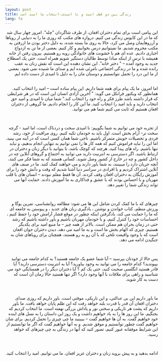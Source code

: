 ```yaml
---
layout: post
title: زندگی بین دو قطب امید و نا امیدی-انتخاب ما امید است 
lang: fa
---
```


<div dir="rtl">
این پیامی است برای تمام دختران افغان، از طرف شاگردان "چله". امروز چهار سال شد که ما در این کابوس زندگی می کنیم. دروازه های مکتب که روزی ما را به دنیایی از رویاها و آرزوهایمان وصل می کرد، حالا به روی ما بسته شده، به دلیل دختر بودن ما ازرفتن به مکتب محروم شدیم. ما نمیتوانیم درس بخوانیم و کار کنیم. بعضی از ما تن به ازدواج اجباری دادیم. عده ای هم با خشونت های خانوادگی روبه رو هستیم. بیرون رفتن از خانه همیشه با ترس از اینکه مبادا توسط طالبان دستگیر شویم همراه است. حتی یک اصطلاح جدید به وجود آمده – " دختر خانه". این نشان دهنده این است که نقش زنان به عقب رانده شده و ما در زندگی اجتماعی نامرِئی شده ایم و صدای ما شنیده نمی شود. بعضی از ما این درد را تحمل نتوانستیم و دوستان مان را به دلیل نا امیدی از دست داده ایم.

</div>
<br>
<div dir="rtl">

اما امروز، ما یک پیام برای همه شما داریم. این پیام ساده است – امید را انتخاب کنید. همانطور که ویکتور فرانکل می گوید: " آخرین آزادی انسان این است که در هر شرایطی که قرار داشته باشد طرز فکر و راه  خود را انتخاب کند."  شما میان نا امیدی و امید حق انتخاب دارید و باید امید را انتخاب کنید. ما این کار را انجام دادیم. ما گروهی از دختران افغان هستیم که ثابت می کنیم شما هم می توانید.

</div>
<br>
<div dir="rtl">

از تجربه خود می توانیم به شما بگوییم: نا امیدی سخت و دردناک است، اما امید - گرچه سخت تر- آرام بخش است. اول باید به خودمان تکیه کنیم. روی مراقبت از خود، رشد فردی و تحصیلات خویش متمرکز باشیم. ناجی شما همان کسی است که در آینه می بینید. اما این را نباید فراموش کنیم که همه کار ها را نمی توانیم به تنهایی انجام بدهیم، و نباید تنها باشیم. راه های پیدا کنید، هرچند که کوچک باشد، تا بتوانید با دیگر زنان و دختران در ارتباط باشید. اگر دسترسی به انترنیت دارید می توانید به اجتماع و گروهای آنلاین چه در داخل کشور و چه در خارج از کشور وصل شوید. کسانی هستند که به شما فکر می کنند، آنچه جریان دارد را میبینند، به شما باور دارند و می خواهند کمک کنند. ما در صنف های آنلاین اشتراک کردیم و با افرادی در سراسر دنیا آشنا شدیم که وقت و دآنش خود را برای آموزش رایگان به دختران افغان وقف کردند. آن ها فقط معلم نبودند – انسان های با قلب مهربان و با احساس بودند که با عشق و فداکاری به ما آموزش دادند. حمایت آنها می تواند زندگی شما را تغییر دهد.

</div>
<br>
<div dir="rtl">

چیزهای که با ما کمک کردن شامل این ها می شود: مطالعه روانشناسی، تمرین یوگا و ورزش منظم، کتاب خواندن و نوشتن ، یادگیری زبان های جدید ، و پیوستن به جامعه ای که ما را حمایت می کند، یادگرفتن اینکه چطور در موقع فشار آرامش خود را حفظ کنیم ، احساسات خود را کنترل کنیم، و با خودمان مهربان باشیم و باور داشته باشیم که رشد حتی در زمان بحران هم ممکن است. بالاتر از همه چیز – ما منبع امید برای یکدیگر هستیم. چیزی که الهام بخش ما است و به ما امید می دهد، دیدن دختران جوان افغان است که با وجود واقیعت تلخی که با آن رو به رو هستند، همچنان برای رویاهای شان به جنگیدن ادامه می دهد.

</div>
<br>
<div dir="rtl">

پس حالا از خودتان بپرسید – آیا شما عضو یک جامعه هستید؟ به کدام جامعه می توانید بپیوندید؟ کدام جامعه را می توانید به وجود بیاورید؟ آیا به انترنیت دسترسی دارید؟ آیا قادر هستید انگلسی صحبت کنید، حتی یک کم ؟ آیا دختران دیگر را در همسایگی خود می شناسید و راهی برای ملاقات با آنها وجود دارد؟  اگر تنها هستید حالا زمان آن است که دست به کار شوید.

</div>
<br>
<div dir="rtl">

ما باور داریم این بی عدالتی، و این تاریکی، موقتی است. باور داریم که روزی صدای دختران افغان آن قدر با قدرت بلند خواهد رفت که این ظلم پایان خواهد یافت. ما باور داریم که پشت هر تاریکی و سختی نور و پاداش بزرگی نهفته است. ما انتخاب کردیم که بجنگیم. ما این روز ها را به یاد خواهیم داشت و یک روز این داستان را به نسل های اینده  خود خواهیم گفت. به آن ها خواهیم گفت – بیبینید ما چی چیزی را تحمل کردیم. برای شان خواهیم گفت چطور توانستیم و موفق شدیم. و به آنها خواهیم گفت که اگر ما توانستیم از این شرایط موفقانه عبور کنیم، تصور کنید که آنها در زندگی به چی چیزهای  که خواهد رسید.

</div>
<br>
<div dir="rtl">

ادامه بدهید و به پیش بروید زنان و دختران عزیز افغان. ما می توانیم. امید را انتخاب کنید.
</div>
